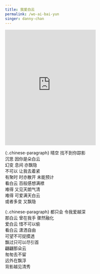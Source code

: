 ```yaml
---
title: 我爱白云
permalink: /wo-ai-bai-yun
singer: danny-chan
---
```


<iframe src="https://open.spotify.com/embed/track/6AwFDERJ1EXMF8wqH1SotT" width="300" height="380" frameborder="0" allowtransparency="true" allow="encrypted-media"></iframe>

{:.chinese-paragraph}
晴空 找不到你踪影  
沉思 因你是朵白云  
幻变 息间 亦飘隐  
不可以 让我去着紧  
有聚时 时亦散开 未能预计  
看白云 百般感想满襟  
难得 又见天朗气清  
难得 可爱满天白云  
或者多变 又飘隐

{:.chinese-paragraph}
都只会 令我爱越深  
那白云 曾在我手 骤然融化  
爱白云 惜不可以偷  
看白云 潇洒自由  
可望不可捉摸透  
飘过只可以尽引首  
翩翩那朵云  
匆匆去不留  
远外在飘浮  
背影越见清秀
